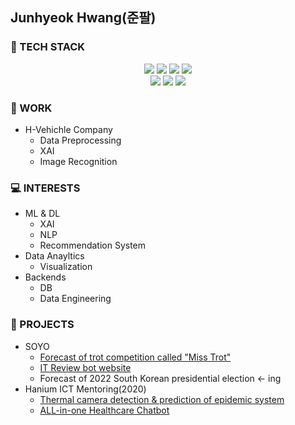 <!--
**aeddung/aeddung** is a ✨ _special_ ✨ repository because its `README.md` (this file) appears on your GitHub profile.

Here are some ideas to get you started:

- 🔭 I’m currently working on ...
- 🌱 I’m currently learning ...
- 👯 I’m looking to collaborate on ...
- 🤔 I’m looking for help with ...
- 💬 Ask me about ...
- 📫 How to reach me: ...
- 😄 Pronouns: ...
- ⚡ Fun fact: ...
-->
## Junhyeok Hwang(준팔)
### 🔭 TECH STACK
<p align="center">
<img src="https://img.shields.io/badge/Python-3766AB?style=flat-square&logo=Python&logoColor=white"/></a>
<img src="https://img.shields.io/badge/TensorFlow-FF6F00?style=flat-square&logo=TensorFlow&logoColor=white"/></a>
<img src="https://img.shields.io/badge/MySQL-4479A1?style=flat-square&logo=MySQL&logoColor=white"/></a>
<img src="https://img.shields.io/badge/Django-092E20?style=flat-square&logo=Django&logoColor=white"/></a><br>
<img src="https://img.shields.io/badge/Elastic Stack-005571?style=flat-square&logo=Elastic Stack&logoColor=white"/></a>
<img src="https://img.shields.io/badge/AWS-232F3E?style=flat-square&logo=Amazon AWS&logoColor=white"/></a>
<img src="https://img.shields.io/badge/Docker-2496ED?style=flat-square&logo=Docker&logoColor=white"/></a>
</p>

### :briefcase: WORK
* H-Vehichle Company
  - Data Preprocessing
  - XAI
  - Image Recognition

### :computer: INTERESTS
* ML & DL
  - XAI
  - NLP
  - Recommendation System
* Data Anayltics
  - Visualization
* Backends
  - DB
  - Data Engineering

### 🌱 PROJECTS
* SOYO
  - [Forecast of trot competition called "Miss Trot"](http://trotpredict.soyo.or.kr/)
  - [IT Review bot website](http://it-reviewer.soyo.or.kr/)
  - Forecast of 2022 South Korean presidential election <- ing
* Hanium ICT Mentoring(2020)
  - [Thermal camera detection & prediction of epidemic system](https://www.youtube.com/watch?v=KaUXjXKriTI&feature=youtu.be)
  - [ALL-in-one Healthcare Chatbot](https://www.youtube.com/watch?v=AEnpX8FWiC4)

